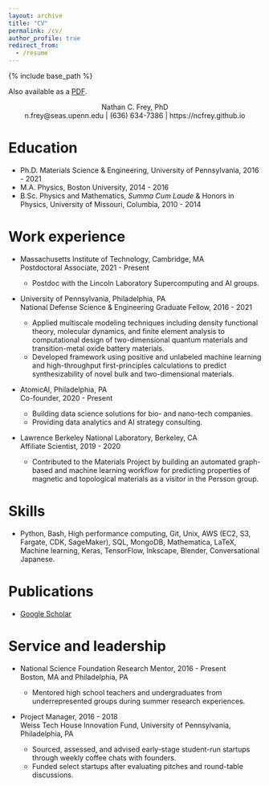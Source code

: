 ```yaml
---
layout: archive
title: "CV"
permalink: /cv/
author_profile: true
redirect_from:
  - /resume
---
```


{% include base_path %}

Also available as a [PDF](/files/CV.pdf).

<div align="center"> Nathan C. Frey, PhD </div>
<div align="center"> n.frey@seas.upenn.edu | (636) 634-7386 | https://ncfrey.github.io </div>

Education
=========
* Ph.D. Materials Science & Engineering, University of Pennsylvania, 2016 - 2021
* M.A. Physics, Boston University, 2014 - 2016
* B.Sc. Physics and Mathematics, *Summa Cum Laude* & Honors in Physics, University of Missouri, Columbia, 2010 - 2014 

Work experience
===============
* Massachusetts Institute of Technology, Cambridge, MA  
Postdoctoral Associate, 2021 - Present 
  * Postdoc with the Lincoln Laboratory Supercomputing and AI groups. 
  
* University of Pennsylvania, Philadelphia, PA  
National Defense Science & Engineering Graduate Fellow, 2016 - 2021
  * Applied multiscale modeling techniques including density functional theory, molecular dynamics, and finite element analysis to computational design of two-dimensional quantum materials and transition-metal oxide battery materials.
  * Developed framework using positive and unlabeled machine learning and high-throughput first-principles calculations to predict synthesizability of novel bulk and two-dimensional materials.

* AtomicAI, Philadelphia, PA  
Co-founder, 2020 - Present  
  * Building data science solutions for bio- and nano-tech companies.  
  * Providing data analytics and AI strategy consulting.  

* Lawrence Berkeley National Laboratory, Berkeley, CA  
Affiliate Scientist, 2019 - 2020  
  * Contributed to the Materials Project by building an automated graph-based and machine learning workflow for predicting properties of magnetic and topological materials as a visitor in the Persson group.
  
Skills
======
* Python, Bash, High performance computing, Git, Unix, AWS (EC2, S3, Fargate, CDK, SageMaker), SQL, MongoDB, Mathematica, LaTeX, Machine learning, Keras, TensorFlow, Inkscape, Blender, Conversational Japanese.

Publications
======
* [Google Scholar](https://scholar.google.com/citations?user=IMUja60AAAAJ)
    
Service and leadership
======
* National Science Foundation Research Mentor, 2016 - Present  
Boston, MA and Philadelphia, PA  
  * Mentored high school teachers and undergraduates from underrepresented groups during summer research experiences.

* Project Manager, 2016 - 2018  
Weiss Tech House Innovation Fund, University of Pennsylvania, Philadelphia, PA  
  * Sourced, assessed, and advised early-stage student-run startups through weekly coffee chats with founders.
  * Funded select startups after evaluating pitches and round-table discussions.
